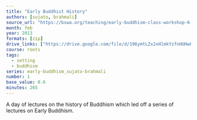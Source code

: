 ```yaml
---
title: "Early Buddhist History"
authors: [sujato, brahmali]
source_url: "https://bswa.org/teaching/early-buddhism-class-workshop-6-with-ajahn-brahmali-ajahn-sujato/"
month: feb
year: 2013
formats: [zip]
drive_links: ["https://drive.google.com/file/d/196ymtLZx2xHlmkYzfnHUHwQEspO2Arpl/view?usp=drivesdk"]
course: roots
tags:
  - setting
  - buddhism
series: early-buddhism_sujato-brahmali
number: 1
base_value: 0.6
minutes: 265
---
```


A day of lectures on the history of Buddhism which led off a series of lectures on Early Buddhism.
